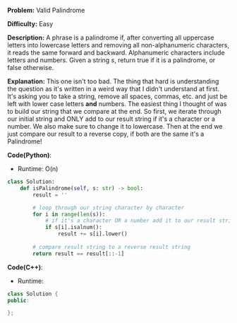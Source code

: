 **Problem:** Valid Palindrome

**Difficulty:** Easy

**Description:** A phrase is a palindrome if, after converting all uppercase letters into lowercase letters and removing all non-alphanumeric characters, it reads the same forward and backward. Alphanumeric characters include letters and numbers. Given a string *s*, return true if it is a palindrome, or false otherwise.

**Explanation:**
This one isn't too bad. The thing that hard is understanding the question as it's written in a weird way that I didn't understand at first. It's asking you to take a string, remove all spaces, commas, etc. and just be left with lower case letters **and** numbers. The easiest thing I thought of was to build our string that we compare at the end. So first, we iterate through our initial string and ONLY add to our result string if it's a character or a number. We also make sure to change it to lowercase. Then at the end we just compare our result to a reverse copy, if both are the same it's a Palindrome!


**Code(Python)**:

* Runtime: O(n)
```Python
class Solution:
    def isPalindrome(self, s: str) -> bool:
        result = ''

        # loop through our string character by character
        for i in range(len(s)):
            # if it's a character OR a number add it to our result string (lowercase)
            if s[i].isalnum():
                result += s[i].lower()
        
        # compare result string to a reverse result string
        return result == result[::-1]
```

**Code(C++)**:
* Runtime: 
```C++
class Solution {
public:

};
```
